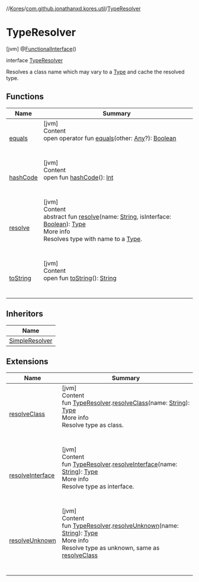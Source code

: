 //[Kores](../../index.md)/[com.github.jonathanxd.kores.util](../index.md)/[TypeResolver](index.md)



# TypeResolver  
 [jvm] @[FunctionalInterface](https://docs.oracle.com/javase/8/docs/api/java/lang/FunctionalInterface.html)()  
  
interface [TypeResolver](index.md)

Resolves a class name which may vary to a [Type](https://docs.oracle.com/javase/8/docs/api/java/lang/reflect/Type.html) and cache the resolved type.

   


## Functions  
  
|  Name|  Summary| 
|---|---|
| <a name="kotlin/Any/equals/#kotlin.Any?/PointingToDeclaration/"></a>[equals](../-simple-resolver/index.md#%5Bkotlin%2FAny%2Fequals%2F%23kotlin.Any%3F%2FPointingToDeclaration%2F%5D%2FFunctions%2F-427383591)| <a name="kotlin/Any/equals/#kotlin.Any?/PointingToDeclaration/"></a>[jvm]  <br>Content  <br>open operator fun [equals](../-simple-resolver/index.md#%5Bkotlin%2FAny%2Fequals%2F%23kotlin.Any%3F%2FPointingToDeclaration%2F%5D%2FFunctions%2F-427383591)(other: [Any](https://kotlinlang.org/api/latest/jvm/stdlib/kotlin/-any/index.html)?): [Boolean](https://kotlinlang.org/api/latest/jvm/stdlib/kotlin/-boolean/index.html)  <br><br><br>
| <a name="kotlin/Any/hashCode/#/PointingToDeclaration/"></a>[hashCode](../-simple-resolver/index.md#%5Bkotlin%2FAny%2FhashCode%2F%23%2FPointingToDeclaration%2F%5D%2FFunctions%2F-427383591)| <a name="kotlin/Any/hashCode/#/PointingToDeclaration/"></a>[jvm]  <br>Content  <br>open fun [hashCode](../-simple-resolver/index.md#%5Bkotlin%2FAny%2FhashCode%2F%23%2FPointingToDeclaration%2F%5D%2FFunctions%2F-427383591)(): [Int](https://kotlinlang.org/api/latest/jvm/stdlib/kotlin/-int/index.html)  <br><br><br>
| <a name="com.github.jonathanxd.kores.util/TypeResolver/resolve/#kotlin.String#kotlin.Boolean/PointingToDeclaration/"></a>[resolve](resolve.md)| <a name="com.github.jonathanxd.kores.util/TypeResolver/resolve/#kotlin.String#kotlin.Boolean/PointingToDeclaration/"></a>[jvm]  <br>Content  <br>abstract fun [resolve](resolve.md)(name: [String](https://kotlinlang.org/api/latest/jvm/stdlib/kotlin/-string/index.html), isInterface: [Boolean](https://kotlinlang.org/api/latest/jvm/stdlib/kotlin/-boolean/index.html)): [Type](https://docs.oracle.com/javase/8/docs/api/java/lang/reflect/Type.html)  <br>More info  <br>Resolves type with name to a [Type](https://docs.oracle.com/javase/8/docs/api/java/lang/reflect/Type.html).  <br><br><br>
| <a name="kotlin/Any/toString/#/PointingToDeclaration/"></a>[toString](../-simple-resolver/index.md#%5Bkotlin%2FAny%2FtoString%2F%23%2FPointingToDeclaration%2F%5D%2FFunctions%2F-427383591)| <a name="kotlin/Any/toString/#/PointingToDeclaration/"></a>[jvm]  <br>Content  <br>open fun [toString](../-simple-resolver/index.md#%5Bkotlin%2FAny%2FtoString%2F%23%2FPointingToDeclaration%2F%5D%2FFunctions%2F-427383591)(): [String](https://kotlinlang.org/api/latest/jvm/stdlib/kotlin/-string/index.html)  <br><br><br>


## Inheritors  
  
|  Name| 
|---|
| <a name="com.github.jonathanxd.kores.util/SimpleResolver///PointingToDeclaration/"></a>[SimpleResolver](../-simple-resolver/index.md)


## Extensions  
  
|  Name|  Summary| 
|---|---|
| <a name="com.github.jonathanxd.kores.util//resolveClass/com.github.jonathanxd.kores.util.TypeResolver#kotlin.String/PointingToDeclaration/"></a>[resolveClass](../resolve-class.md)| <a name="com.github.jonathanxd.kores.util//resolveClass/com.github.jonathanxd.kores.util.TypeResolver#kotlin.String/PointingToDeclaration/"></a>[jvm]  <br>Content  <br>fun [TypeResolver](index.md).[resolveClass](../resolve-class.md)(name: [String](https://kotlinlang.org/api/latest/jvm/stdlib/kotlin/-string/index.html)): [Type](https://docs.oracle.com/javase/8/docs/api/java/lang/reflect/Type.html)  <br>More info  <br>Resolve type as class.  <br><br><br>
| <a name="com.github.jonathanxd.kores.util//resolveInterface/com.github.jonathanxd.kores.util.TypeResolver#kotlin.String/PointingToDeclaration/"></a>[resolveInterface](../resolve-interface.md)| <a name="com.github.jonathanxd.kores.util//resolveInterface/com.github.jonathanxd.kores.util.TypeResolver#kotlin.String/PointingToDeclaration/"></a>[jvm]  <br>Content  <br>fun [TypeResolver](index.md).[resolveInterface](../resolve-interface.md)(name: [String](https://kotlinlang.org/api/latest/jvm/stdlib/kotlin/-string/index.html)): [Type](https://docs.oracle.com/javase/8/docs/api/java/lang/reflect/Type.html)  <br>More info  <br>Resolve type as interface.  <br><br><br>
| <a name="com.github.jonathanxd.kores.util//resolveUnknown/com.github.jonathanxd.kores.util.TypeResolver#kotlin.String/PointingToDeclaration/"></a>[resolveUnknown](../resolve-unknown.md)| <a name="com.github.jonathanxd.kores.util//resolveUnknown/com.github.jonathanxd.kores.util.TypeResolver#kotlin.String/PointingToDeclaration/"></a>[jvm]  <br>Content  <br>fun [TypeResolver](index.md).[resolveUnknown](../resolve-unknown.md)(name: [String](https://kotlinlang.org/api/latest/jvm/stdlib/kotlin/-string/index.html)): [Type](https://docs.oracle.com/javase/8/docs/api/java/lang/reflect/Type.html)  <br>More info  <br>Resolve type as unknown, same as [resolveClass](../resolve-class.md)  <br><br><br>

